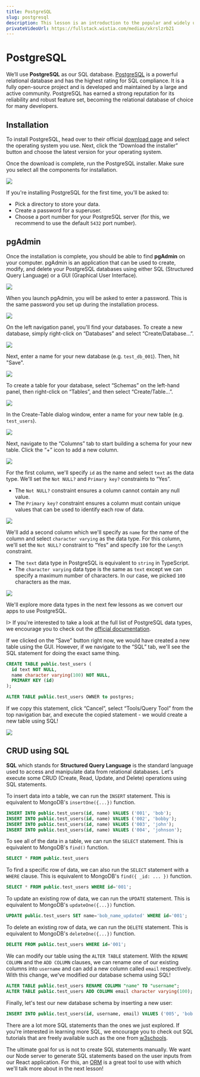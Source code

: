```yaml
---
title: PostgreSQL
slug: postgresql
description: This lesson is an introduction to the popular and widely used open-source SQL database, PostgreSQL.
privateVideoUrl: https://fullstack.wistia.com/medias/xkrslzrb21
---
```


# PostgreSQL

We’ll use **PostgreSQL** as our SQL database. [PostgreSQL](https://www.postgresql.org/) is a powerful relational database and has the highest rating for SQL compliance. It is a fully open-source project and is developed and maintained by a large and active community. PostgreSQL has earned a strong reputation for its reliability and robust feature set, becoming the relational database of choice for many developers.

## Installation

To install PostgreSQL, head over to their official [download page](https://www.postgresql.org/download) and select the operating system you use. Next, click the “Download the installer” button and choose the latest version for your operating system.

Once the download is complete, run the PostgreSQL installer. Make sure you select all the components for installation.

![](./public/assets/install_all_comp.png)

If you're installing PostgreSQL for the first time, you'll be asked to:

- Pick a directory to store your data.
- Create a password for a superuser.
- Choose a port number for your PostgreSQL server (for this, we recommend to use the default `5432` port number).

## pgAdmin

Once the installation is complete, you should be able to find **pgAdmin** on your computer. pgAdmin is an application that can be used to create, modify, and delete your PostgreSQL databases using either SQL (Structured Query Language) or a GUI (Graphical User Interface).

![](./public/assets/pgAdmin_icon.png)

When you launch pgAdmin, you will be asked to enter a password. This is the same password you set up during the installation process.

![](./public/assets/pgAdmin_pswd.png)

On the left navigation panel, you'll find your databases. To create a new database, simply right-click on “Databases” and select “Create/Database…”.

![](./public/assets/create_db.png)

Next, enter a name for your new database (e.g. `test_db_001`). Then, hit "Save".

![](./public/assets/new_db.png)

To create a table for your database, select “Schemas” on the left-hand panel, then right-click on “Tables”, and then select “Create/Table...”.

![](./public/assets/create_tb.png)

In the Create-Table dialog window, enter a name for your new table (e.g. `test_users`).

![](./public/assets/tb_name.png)

Next, navigate to the “Columns” tab to start building a schema for your new table. Click the “+” icon to add a new column.

![](./public/assets/add_col.png)

For the first column, we'll specify `id` as the name and select `text` as the data type. We'll set the `Not NULL?` and `Primary key?` constraints to “Yes”.

- The `Not NULL?` constraint ensures a column cannot contain any null value.
- The `Primary key?` constraint ensures a column must contain unique values that can be used to identify each row of data.

![](./public/assets/id_col.png)

We'll add a second column which we'll specify as `name` for the name of the column and select `character varying` as the data type. For this column, we'll set the `Not NULL?` constraint to “Yes” and specify `100` for the `Length` constraint.

- The `text` data type in PostgreSQL is equivalent to `string` in TypeScript.
- The `character varying` data type is the same as `text` except we can specify a maximum number of characters. In our case, we picked `100` characters as the max.

![](./public/assets/name_col.png)

We'll explore more data types in the next few lessons as we convert our apps to use PostgreSQL.

I> If you're interested to take a look at the full list of PostgreSQL data types, we encourage you to check out the [official documentation](https://www.postgresql.org/docs/current/datatype.html).

If we clicked on the “Save” button right now, we would have created a new table using the GUI. However, if we navigate to the “SQL” tab, we'll see the SQL statement for doing the exact same thing.

```sql
CREATE TABLE public.test_users (
  id text NOT NULL,
  name character varying(100) NOT NULL,
  PRIMARY KEY (id)
);

ALTER TABLE public.test_users OWNER to postgres;
```

If we copy this statement, click “Cancel”, select “Tools/Query Tool” from the top navigation bar, and execute the copied statement - we would create a new table using SQL!

![](./public/assets/new_tb.png)

## CRUD using SQL

**SQL** which stands for **Structured Query Language** is the standard language used to access and manipulate data from relational databases. Let's execute some CRUD (Create, Read, Update, and Delete) operations using SQL statements.

To insert data into a table, we can run the `INSERT` statement. This is equivalent to MongoDB's `insertOne({...})` function.

```sql
INSERT INTO public.test_users(id, name) VALUES ('001', 'bob');
INSERT INTO public.test_users(id, name) VALUES ('002', 'bobby');
INSERT INTO public.test_users(id, name) VALUES ('003', 'john');
INSERT INTO public.test_users(id, name) VALUES ('004', 'johnson');
```

To see all of the data in a table, we can run the `SELECT` statement. This is equivalent to MongoDB's `find()` function.

```sql
SELECT * FROM public.test_users
```

To find a specific row of data, we can also run the `SELECT` statement with a `WHERE` clause. This is equivalent to MongoDB's `find({ _id: ... })` function.

```sql
SELECT * FROM public.test_users WHERE id='001';
```

To update an existing row of data, we can run the `UPDATE` statement. This is equivalent to MongoDB's `updateOne({...})` function.

```sql
UPDATE public.test_users SET name='bob_name_updated' WHERE id='001';
```

To delete an existing row of data, we can run the `DELETE` statement. This is equivalent to MongoDB's `deleteOne({...})` function.

```sql
DELETE FROM public.test_users WHERE id='001';
```

We can modify our table using the `ALTER TABLE` statement. With the `RENAME COLUMN` and the `ADD COLUMN` clauses, we can rename one of our existing columns into `username` and can add a new column called `email` respectively. With this change, we've modified our database schema using SQL!

```sql
ALTER TABLE public.test_users RENAME COLUMN "name" TO "username";
ALTER TABLE public.test_users ADD COLUMN email character varying(100);
```

Finally, let's test our new database schema by inserting a new user:

```sql
INSERT INTO public.test_users(id, username, email) VALUES ('005', 'bob', 'bob@email.com');
```

There are a lot more SQL statements than the ones we just explored. If you're interested in learning more SQL, we encourage you to check out SQL tutorials that are freely available such as the one from [w3schools](https://www.w3schools.com/sql/default.asp).

The ultimate goal for us is not to create SQL statements manually. We want our Node server to generate SQL statements based on the user inputs from our React application. For this, an [ORM](https://en.wikipedia.org/wiki/Object-relational_mapping) is a great tool to use with which we'll talk more about in the next lesson!
